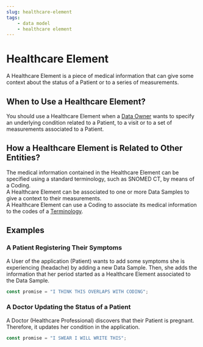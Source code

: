 ```yaml
---
slug: healthcare-element
tags:
    - data model
    - healthcare element
---
```

# Healthcare Element

A Healthcare Element is a piece of medical information that can give some context about the status of a Patient or to a
series of measurements. 

## When to Use a Healthcare Element?

You should use a Healthcare Element when a [Data Owner](/sdks/glossary#data-owner) wants to specify an underlying 
condition related to a Patient, to a visit or to a set of measurements associated to a Patient.

## How a Healthcare Element is Related to Other Entities?

The medical information contained in the Healthcare Element can be specified using a standard terminology, such as 
SNOMED CT, by means of a Coding.  
A Healthcare Element can be associated to one or more Data Samples to give a context to their measurements.  
A Healthcare Element can use a Coding to associate its medical information to the codes of a [Terminology](http://localhost:3000/sdks/glossary#terminologies).

## Examples

### A Patient Registering Their Symptoms

A User of the application (Patient) wants to add some symptoms she is experiencing (headache) by adding a new Data Sample.
Then, she adds the information that her period started as a Healthcare Element associated to the Data Sample.
```typescript
const promise = "I THINK THIS OVERLAPS WITH CODING";
```

### A Doctor Updating the Status of a Patient

A Doctor (Healthcare Professional) discovers that their Patient is pregnant. Therefore, it updates her condition in the
application.

```typescript
const promise = "I SWEAR I WILL WRITE THIS";
```